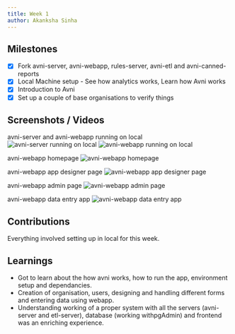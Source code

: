 ```yaml
---
title: Week 1
author: Akanksha Sinha
---
```


## Milestones
- [x] Fork avni-server, avni-webapp, rules-server, avni-etl and avni-canned-reports
- [x] Local Machine setup - See how analytics works, Learn how Avni works
- [x] Introduction to Avni
- [x] Set up a couple of base organisations to verify things

## Screenshots / Videos 
avni-server and avni-webapp running on local
![avni-server running on local](https://github.com/ak2502/c4gt-milestones/assets/56317982/cd440250-908d-4dc4-b26f-5a16d368162b)
![avni-webapp running on local](https://github.com/ak2502/c4gt-milestones/assets/56317982/4fe11387-3041-4824-9daf-eea4dc132796)

avni-webapp homepage
![avni-webapp homepage](https://github.com/ak2502/c4gt-milestones/assets/56317982/2b3d8a2b-fc3d-4183-adec-00413f33eb28)

avni-webapp app designer page
![avni-webapp app designer page](https://github.com/ak2502/c4gt-milestones/assets/56317982/07b56077-9f00-4938-aa6a-9d727f0e7c0a)

avni-webapp admin page
![avni-webapp admin page](https://github.com/ak2502/c4gt-milestones/assets/56317982/f0cbacff-a94d-451a-80d9-eabf614732f7)

avni-webapp data entry app
![avni-webapp data entry app](https://github.com/ak2502/c4gt-milestones/assets/56317982/67ab8f62-123e-4a57-817d-755203568f67)

## Contributions
Everything involved setting up in local for this week.

## Learnings
- Got to learn about the how avni works, how to run the app, environment setup and dependancies.
- Creation of organisation, users, designing and handling different forms and entering data using webapp.
- Understanding working of a proper system with all the servers (avni-server and etl-server), database (working withpgAdmin) and frontend was an enriching experience.


